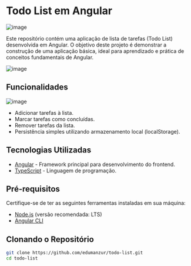 # Todo List em Angular
![image](https://github.com/user-attachments/assets/c31bb1a5-5927-40cf-a014-d5512a79edaa)

Este repositório contém uma aplicação de lista de tarefas (Todo List) desenvolvida em Angular. O objetivo deste projeto é demonstrar a construção de uma aplicação básica, ideal para aprendizado e prática de conceitos fundamentais de Angular.

![image](https://github.com/user-attachments/assets/c62baa7a-8e25-46b9-80f6-a613a864b22b)

## Funcionalidades

![image](https://github.com/user-attachments/assets/a7731528-dae2-479a-8aec-cd7dcf198281)

- Adicionar tarefas à lista.
- Marcar tarefas como concluídas.
- Remover tarefas da lista.
- Persistência simples utilizando armazenamento local (localStorage).

## Tecnologias Utilizadas

- [Angular](https://angular.io/) - Framework principal para desenvolvimento do frontend.
- [TypeScript](https://www.typescriptlang.org/) - Linguagem de programação.

## Pré-requisitos

Certifique-se de ter as seguintes ferramentas instaladas em sua máquina:

- [Node.js](https://nodejs.org/) (versão recomendada: LTS)
- [Angular CLI](https://angular.io/cli)

## Clonando o Repositório

```bash
git clone https://github.com/edumanzur/todo-list.git
cd todo-list
